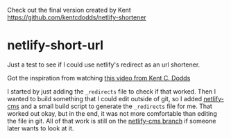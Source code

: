 Check out the final version created by Kent https://github.com/kentcdodds/netlify-shortener

# netlify-short-url

Just a test to see if I could use netlify's redirect as an url shortener.

Got the inspiration from watching [this video from Kent C. Dodds](https://rosell.io/kcd-video)

I started by just adding the `_redirects` file to check if that worked. Then I wanted to build something that I could edit outside of git, so I added [netlify-cms](https://github.com/netlify/netlify-cms) and a small build script to generate the `_redirects` file for me. That worked out okay, but in the end, it was not more comfortable than editing the file in git. All of that work is still on the [netlify-cms branch](https://rosell.io/cms-branch) if someone later wants to look at it.
